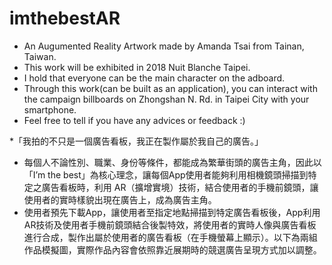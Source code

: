 # imthebestAR
* An Augumented Reality Artwork made by Amanda Tsai from Tainan, Taiwan.
* This work will be exhibited in 2018 Nuit Blanche Taipei.
* I hold that everyone can be the main character on the adboard.
* Through this work(can be built as an application), you can interact with the campaign billboards on Zhongshan N. Rd. in Taipei City with your smartphone.
* Feel free to tell if you have any advices or feedback :)

*「我拍的不只是一個廣告看板，我正在製作屬於我自己的廣告。」

* 每個人不論性別、職業、身份等條件，都能成為繁華街頭的廣告主角，因此以「I’m the best」為核心理念，讓每個App使用者能夠利用相機鏡頭掃描到特定之廣告看板時，利用 AR（擴增實境）技術，結合使用者的手機前鏡頭，讓使用者的實時樣貌出現在廣告上，成為廣告主角。
* 使用者預先下載App，讓使用者至指定地點掃描到特定廣告看板後，App利用AR技術及使用者手機前鏡頭結合後製特效，將使用者的實時人像與廣告看板進行合成，製作出屬於使用者的廣告看板（在手機螢幕上顯示）。以下為兩組作品模擬圖，實際作品內容會依照靠近展期時的競選廣告呈現方式加以調整。
